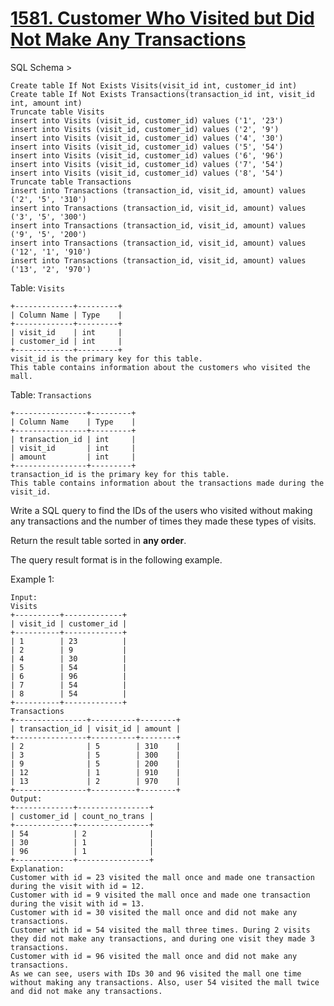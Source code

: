 # [1581. Customer Who Visited but Did Not Make Any Transactions](https://leetcode.com/problems/customer-who-visited-but-did-not-make-any-transactions/)

SQL Schema >

    Create table If Not Exists Visits(visit_id int, customer_id int)
    Create table If Not Exists Transactions(transaction_id int, visit_id int, amount int)
    Truncate table Visits
    insert into Visits (visit_id, customer_id) values ('1', '23')
    insert into Visits (visit_id, customer_id) values ('2', '9')
    insert into Visits (visit_id, customer_id) values ('4', '30')
    insert into Visits (visit_id, customer_id) values ('5', '54')
    insert into Visits (visit_id, customer_id) values ('6', '96')
    insert into Visits (visit_id, customer_id) values ('7', '54')
    insert into Visits (visit_id, customer_id) values ('8', '54')
    Truncate table Transactions
    insert into Transactions (transaction_id, visit_id, amount) values ('2', '5', '310')
    insert into Transactions (transaction_id, visit_id, amount) values ('3', '5', '300')
    insert into Transactions (transaction_id, visit_id, amount) values ('9', '5', '200')
    insert into Transactions (transaction_id, visit_id, amount) values ('12', '1', '910')
    insert into Transactions (transaction_id, visit_id, amount) values ('13', '2', '970')

Table: `Visits`

    +-------------+---------+
    | Column Name | Type    |
    +-------------+---------+
    | visit_id    | int     |
    | customer_id | int     |
    +-------------+---------+
    visit_id is the primary key for this table.
    This table contains information about the customers who visited the mall.

Table: `Transactions`

    +----------------+---------+
    | Column Name    | Type    |
    +----------------+---------+
    | transaction_id | int     |
    | visit_id       | int     |
    | amount         | int     |
    +----------------+---------+
    transaction_id is the primary key for this table.
    This table contains information about the transactions made during the visit_id.

Write a SQL query to find the IDs of the users who visited without making any transactions and the number of times they made these types of visits.

Return the result table sorted in **any order**.

The query result format is in the following example.

Example 1:

    Input:
    Visits
    +----------+-------------+
    | visit_id | customer_id |
    +----------+-------------+
    | 1        | 23          |
    | 2        | 9           |
    | 4        | 30          |
    | 5        | 54          |
    | 6        | 96          |
    | 7        | 54          |
    | 8        | 54          |
    +----------+-------------+
    Transactions
    +----------------+----------+--------+
    | transaction_id | visit_id | amount |
    +----------------+----------+--------+
    | 2              | 5        | 310    |
    | 3              | 5        | 300    |
    | 9              | 5        | 200    |
    | 12             | 1        | 910    |
    | 13             | 2        | 970    |
    +----------------+----------+--------+
    Output:
    +-------------+----------------+
    | customer_id | count_no_trans |
    +-------------+----------------+
    | 54          | 2              |
    | 30          | 1              |
    | 96          | 1              |
    +-------------+----------------+
    Explanation:
    Customer with id = 23 visited the mall once and made one transaction during the visit with id = 12.
    Customer with id = 9 visited the mall once and made one transaction during the visit with id = 13.
    Customer with id = 30 visited the mall once and did not make any transactions.
    Customer with id = 54 visited the mall three times. During 2 visits they did not make any transactions, and during one visit they made 3 transactions.
    Customer with id = 96 visited the mall once and did not make any transactions.
    As we can see, users with IDs 30 and 96 visited the mall one time without making any transactions. Also, user 54 visited the mall twice and did not make any transactions.
